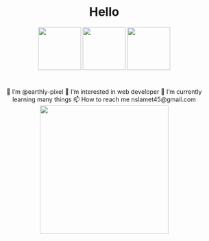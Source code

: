  <h1 align="center"> Hello </h1> 

<p align="center">
   <img width="100px" src="https://c.tenor.com/ul7RwktKD6gAAAAd/kiana-cookie.gif">
   <img width="100px" src="https://c.tenor.com/ul7RwktKD6gAAAAd/kiana-cookie.gif">
   <img width="100px" src="https://c.tenor.com/ul7RwktKD6gAAAAd/kiana-cookie.gif">
</p>
 <h1 align="center"></h1>
 
 <p align="center">
 👋 I’m @earthly-pixel
 👀 I’m interested in web developer
 🌱 I’m currently learning many things
 📫 How to reach me nslamet45@gmail.com


   <img width="300px" src="https://c.tenor.com/L0pi1J8YNy4AAAAd/kiana-kaslana-honkai-smug.gif">
</p>

<!---
earthly-pixel/earthly-pixel is a ✨ special ✨ repository because its `README.md` (this file) appears on your GitHub profile.
You can click the Preview link to take a look at your changes.
--->
